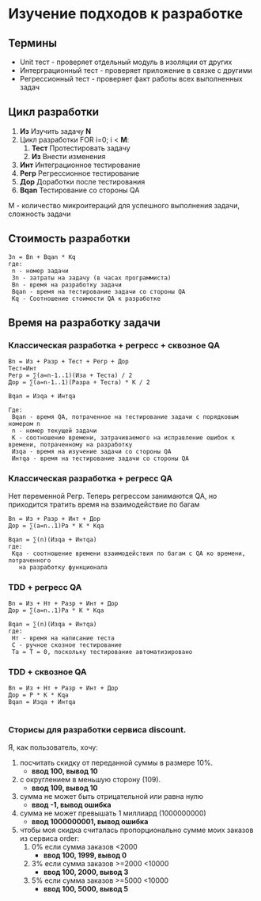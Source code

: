 # Изучение подходов к разработке

## Термины
* Unit тест - проверяет отдельный модуль в изоляции от других
* Интерграционный тест - проверяет приложение в связке с другими
* Регрессионный тест - проверяет факт работы всех выполненных задач

## Цикл разработки

1. **Из** Изучить задачу **N**
2. Цикл разработки FOR i=0; i < **M**:
   1. **Тест** Протестировать задачу
   2. **Из** Внести изменения
3. **Инт** Интеграционное тестирование
4. **Регр** Регрессионное тестирование
5. **Дор** Доработки после тестирования
6. **Вqan** Тестирование со стороны QA

М - количество микроитераций для успешного выполнения задачи, сложность задачи

## Стоимость разработки
```
Зn = Вn + Вqan * Kq
где:
 n - номер задачи
 Зn - затраты на задачу (в часах программиста)
 Вn - время на разработку задачи
 Вqan - время на тестирование задачи со стороны QA
 Kq - Соотношение стоимости QA к разработке
```

## Время на разработку задачи
### Классическая разработка + регресс + сквозное QA
```
Вn = Из + Разр + Тест + Регр + Дор
Тест=Инт
Регр = ∑(a=n-1..1)(Изa + Тестa) / 2
Дор = ∑(a=n-1..1)(Разрa + Тестa) * K / 2

Вqan = Изqa + Интqa

Где:
 Вqan - время QA, потраченное на тестирование задачи с порядковым номером n
 n - номер текущей задачи
 K - соотношение времени, затрачиваемого на исправление ошибок к времени, потраченному на разработку
 Изqa - время на изучение задачи со стороны QA
 Интqa - время на тестирование задачи со стороны QA
```

### Классическая разработка + регресс QA
Нет переменной Регр. Теперь регрессом занимаются QA, но приходится тратить время на взаимодействие по багам
```
Вn = Из + Разр + Инт + Дор
Дор = ∑(a=n..1)Рa * K * Kqa

Вqan = ∑(n)(Изqa + Интqa)
где:
 Kqa - соотношение времени взаимодействия по багам с QA ко времени, потраченного
   на разработку функционала
```

### TDD + регресс QA
```
Вn = Из + Нт + Разр + Инт + Дор
Дор = ∑(a=n..1)Рa * K * Kqa

Вqan = ∑(n)(Изqa + Интqa)
где:
 Нт - время на написание теста
 С - ручное скозное тестирование
 Та = T = 0, поскольку тестирование автоматизировано
```


### TDD + сквозное QA
```
Вn = Из + Нт + Разр + Инт + Дор
Дор = Р * K * Kqa
Вqan = Изqa + Интqa
```

#
#
#
#
#

### Сторисы для разработки сервиса discount.
Я, как пользователь, хочу:

1. посчитать скидку от переданной суммы в размере 10%.
   * **ввод 100, вывод 10**
2. с округлением в меньшую сторону (109).
   * **ввод 109, вывод 10**
3. сумма не может быть отрицательной или равна нулю
   * **ввод -1, вывод ошибка**
4. сумма не может превышать 1 миллиард (1000000000)
   * **ввод 1000000001, вывод ошибка**
5. чтобы моя скидка считалась пропорционально сумме моих заказов из сервиса order:
   1. 0% если сумма заказов <2000
      * **ввод 100, 1999, вывод 0**
   2. 3% если сумма заказов >=2000 <10000
      * **ввод 100, 2000, вывод 3**
   3. 5% если сумма заказов >=5000 <10000
      * **ввод 100, 5000, вывод 5**

